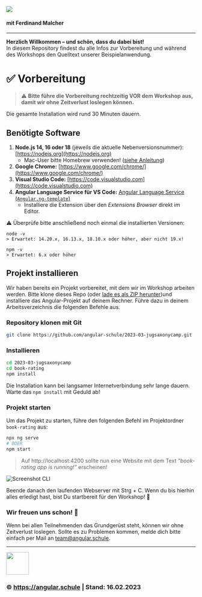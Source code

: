 <img src="https://assets.angular.schule/header-intensivworkshop.png">

#### **mit Ferdinand Malcher**

<hr>

**Herzlich Willkommen – und schön, dass du dabei bist!**  
In diesem Repository findest du alle Infos zur Vorbereitung und während des Workshops den Quelltext unserer Beispielanwendung.



# ✅ Vorbereitung


> ⚠️ **Bitte führe die Vorbereitung rechtzeitig VOR dem Workshop aus, damit wir ohne Zeitverlust loslegen können.**

Die gesamte Installation wird rund 30 Minuten dauern.

## Benötigte Software

1. **Node.js 14, 16 oder 18** (jeweils die aktuelle Nebenversionsnummer): [https://nodejs.org](https://nodejs.org)
   + Mac-User bitte Homebrew verwenden! ([siehe Anleitung](https://presentations.angular.schule/HOMEBREW_NODE))
2. **Google Chrome:** [https://www.google.com/chrome/](https://www.google.com/chrome/)
3. **Visual Studio Code:** [https://code.visualstudio.com](https://code.visualstudio.com)
4. **Angular Language Service für VS Code:** [Angular Language Service (`Angular.ng-template`)](https://marketplace.visualstudio.com/items?itemName=Angular.ng-template)
    - Installiere die Extension über den *Extensions Browser* direkt im Editor.


⚠️ Überprüfe bitte anschließend noch einmal die installierten Versionen:

```
node -v
> Erwartet: 14.20.x, 16.13.x, 18.10.x oder höher, aber nicht 19.x!

npm -v
> Erwartet: 6.x oder höher
```


## Projekt installieren

Wir haben bereits ein Projekt vorbereitet, mit dem wir im Workshop arbeiten werden.
Bitte klone dieses Repo (oder [lade es als ZIP herunter](https://github.com/angular-schule/2023-03-jugsaxonycamp/archive/refs/heads/main.zip))und installiere das Angular-Projekt auf deinem Rechner. Führe dazu in deinem Arbeitsverzeichnis die folgenden Befehle aus.

### Repository klonen mit Git

```bash
git clone https://github.com/angular-schule/2023-03-jugsaxonycamp.git
```

### Installieren

```bash
cd 2023-03-jugsaxonycamp
cd book-rating
npm install
```

Die Installation kann bei langsamer Internetverbindung sehr lange dauern. Warte das `npm install` mit Geduld ab!

### Projekt starten

Um das Projekt zu starten, führe den folgenden Befehl im Projektordner `book-rating` aus:

```bash
npx ng serve
# ODER
npm start
```

> Auf http://localhost:4200 sollte nun eine Website mit dem Text *"book-rating app is running!"* erscheinen!

![Screenshot CLI](https://assets.angular.schule/chrome_cli_welcome_new.png)


Beende danach den laufenden Webserver mit Strg + C.
Wenn du bis hierhin alles erledigt hast, bist Du startbereit für den Workshop! 🥳


### Wir freuen uns schon! 🙂

Wenn bei allen Teilnehmenden das Grundgerüst steht, können wir ohne Zeitverlust loslegen.
Sollte es zu Problemen kommen, melde dich bitte einfach per Mail an [team@angular.schule](mailto:team@angular.schule).

<hr>

<img src="https://assets.angular.schule/logo-angular-schule.png" height="60">

### &copy; https://angular.schule | Stand: 16.02.2023

